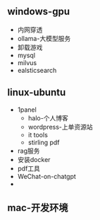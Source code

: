 ## windows-gpu
- 内网穿透
- ollama-大模型服务
- 卸载游戏
- mysql
- milvus
- ealsticsearch

## linux-ubuntu
- 1panel
  - halo-个人博客
  - wordpress-上单资源站
  - it tools
  - stirling pdf
- rag服务
- 安装docker
- pdf工具
- WeChat-on-chatgpt
- 


## mac-开发环境
